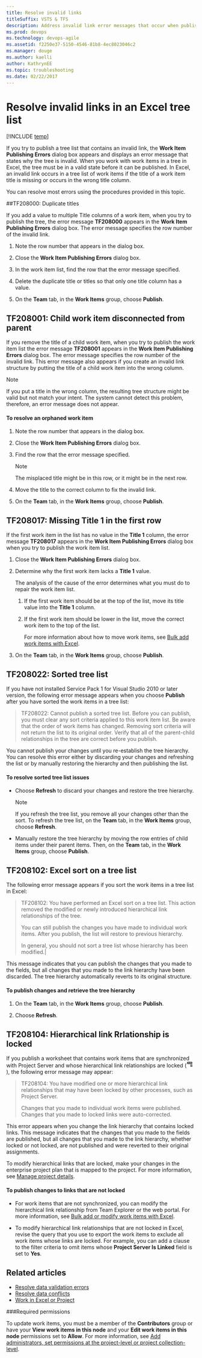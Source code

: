```yaml
---
title: Resolve invalid links
titleSuffix: VSTS & TFS
description: Address invalid link error messages that occur when publishing an Excel tree list to Visual Studio Team Services & Team Foundation Server  
ms.prod: devops
ms.technology: devops-agile
ms.assetid: f2250e37-5150-4546-81b8-4ec8023046c2
ms.manager: douge
ms.author: kaelli
author: KathrynEE
ms.topic: troubleshooting
ms.date: 02/22/2017  
---
```

# Resolve invalid links in an Excel tree list 

[!INCLUDE [temp](../../_shared/version-vsts-tfs-all-versions.md)]

If you try to publish a tree list that contains an invalid link, the **Work Item Publishing Errors** dialog box appears and displays an error message that states why the tree is invalid. When you work with work items in a tree in Excel, the tree must be in a valid state before it can be published. In Excel, an invalid link occurs in a tree list of work items if the title of a work item title is missing or occurs in the wrong title column.  
  
You can resolve most errors using the procedures provided in this topic.   
  
 

<a name="tf208000"></a> 
##TF208000: Duplicate titles  

If you add a value to multiple Title columns of a work item, when you try to publish the tree, the error message **TF208000** appears in the **Work Item Publishing Errors** dialog box. The error message specifies the row number of the invalid link.  
  
1.  Note the row number that appears in the dialog box.  
  
2.  Close the **Work Item Publishing Errors** dialog box.  
  
3.  In the work item list, find the row that the error message specified.  
  
4.  Delete the duplicate title or titles so that only one title column has a value.  
  
5.  On the **Team** tab, in the **Work Items** group, choose **Publish**.  
 
<a name="TF208001"></a> 
 
##  TF208001: Child work item disconnected from parent  

If you remove the title of a child work item, when you try to publish the work item list the error message **TF208001** appears in the **Work Item Publishing Errors** dialog box. The error message specifies the row number of the invalid link. This error message also appears if you create an invalid link structure by putting the title of a child work item into the wrong column.  
  
> [!NOTE]  
>  If you put a title in the wrong column, the resulting tree structure might be valid but not match your intent. The system cannot detect this problem, therefore, an error message does not appear.  
  
#### To resolve an orphaned work item  
  
1.  Note the row number that appears in the dialog box.  
  
2.  Close the **Work Item Publishing Errors** dialog box.  
  
3.  Find the row that the error message specified.  
  
    > [!NOTE]  
    >  The misplaced title might be in this row, or it might be in the next row.  
  
4.  Move the title to the correct column to fix the invalid link.  
  
5.  On the **Team** tab, in the **Work Items** group, choose **Publish**.  
  
<a name="tf208017"></a> 
##  TF208017: Missing Title 1 in the first row  

If the first work item in the list has no value in the **Title 1** column, the error message **TF208017** appears in the **Work Item Publishing Errors** dialog box when you try to publish the work item list.  
 
  
1.  Close the **Work Item Publishing Errors** dialog box.  
  
2.  Determine why the first work item lacks a **Title 1** value.  
  
     The analysis of the cause of the error determines what you must do to repair the work item list.  
  
    1.  If the first work item should be at the top of the list, move its title value into the **Title 1** column.  
  
    2.  If the first work item should be lower in the list, move the correct work item to the top of the list.  
  
         For more information about how to move work items, see [Bulk add work items with Excel](http://msdn.microsoft.com/67595fec-a872-43e3-b934-9dd1a766218c).  
  
3.  On the **Team** tab, in the **Work Items** group, choose **Publish**.  
  
<a name="tf208022"></a> 
##  TF208022: Sorted tree list  

If you have not installed Service Pack 1 for Visual Studio 2010 or later version, the following error message appears when you choose **Publish** after you have sorted the work items in a tree list:  
  
>TF208022: Cannot publish a sorted tree list. Before you can publish, you must clear any sort criteria applied to this work item list. Be aware that the order of work items has changed. Removing sort criteria will not return the list to its original order. Verify that all of the parent-child relationships in the tree are correct before you publish.   
  
You cannot publish your changes until you re-establish the tree hierarchy. You can resolve this error either by discarding your changes and refreshing the list or by manually restoring the hierarchy and then publishing the list.  
  
#### To resolve sorted tree list issues  
  
-   Choose **Refresh** to discard your changes and restore the tree hierarchy.  
  
    > [!NOTE]
    >  If you refresh the tree list, you remove all your changes other than the sort. To refresh the tree list, on the **Team** tab, in the **Work Items** group, choose **Refresh**.  
  
-   Manually restore the tree hierarchy by moving the row entries of child items under their parent items. Then, on the **Team** tab, in the **Work Items** group, choose **Publish**.  
  
<a name="tf208102"></a> 
##  TF208102: Excel sort on a tree list  

The following error message appears if you sort the work items in a tree list in Excel:  
  
>TF208102: You have performed an Excel sort on a tree list. This action removed the modified or newly introduced hierarchical link relationships of the tree.
>
> You can still publish the changes you have made to individual work items. After you publish, the list will restore to previous hierarchy.
>
>In general, you should not sort a tree list whose hierarchy has been modified.|
  

This message indicates that you can publish the changes that you made to the fields, but all changes that you made to the link hierarchy have been discarded. The tree hierarchy automatically reverts to its original structure.  
  
#### To publish changes and retrieve the tree hierarchy  
  
1.  On the **Team** tab, in the **Work Items** group, choose **Publish**.  
  
2.  Choose **Refresh**.  

<a name="tf208104"></a>   
##  TF208104: Hierarchical link Rrlationship is locked  
 If you publish a worksheet that contains work items that are synchronized with Project Server and whose hierarchical link relationships are locked (![Locked link icon](_img/icon_lockedlink.png "Icon_lockedLink")), the following error message may appear:  
  
>TF208104: You have modified one or more hierarchical link relationships that may have been locked by other processes, such as Project Server.
>
>Changes that you made to individual work items were published. Changes that you made to locked links were auto-corrected.  
  
 This error appears when you change the link hierarchy that contains locked links. This message indicates that the changes that you made to the fields are published, but all changes that you made to the link hierarchy, whether locked or not locked, are not published and were reverted to their original assignments.  
  
 To modify hierarchical links that are locked, make your changes in the enterprise project plan that is mapped to the project. For more information, see [Manage project details](../../tfs-ps-sync/manage-project-details.md).  
  
#### To publish changes to links that are not locked  
  
-   For work items that are not synchronized, you can modify the hierarchical link relationship from Team Explorer or the web portal. For more information, see [Bulk add or modify work items with Excel](bulk-add-modify-work-items-excel.md).  
  
-   To modify hierarchical link relationships that are not locked in Excel, revise the query that you use to export the work items to exclude all work items whose links are locked. For example, you can add a clause to the filter criteria to omit items whose **Project Server Is Linked** field is set to **Yes**.  
  
## Related articles
-  [Resolve data validation errors](resolve-excel-data-validation-errors.md)   
-  [Resolve data conflicts](resolve-excel-data-conflicts-publish-refresh.md)   
-  [Work in Excel or Project](track-work-vsts-tfs.md)

###Required permissions  
  
To update work items, you must be a member of the **Contributors** group or have your **View work items in this node** and your **Edit work items in this node** permissions set to **Allow**. For more information, see [Add administrators, set permissions at the project-level or project collection-level](../../../organizations/security/set-project-collection-level-permissions.md). 